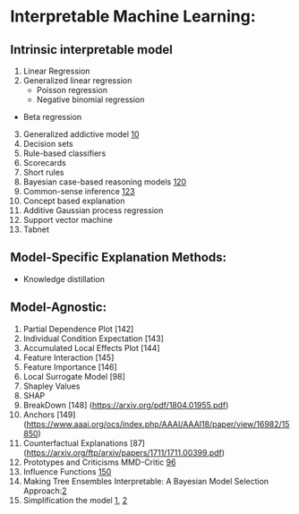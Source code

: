 # Interpretable Machine Learning:
## Intrinsic interpretable model
1. Linear Regression
2. Generalized linear regression
	- Poisson regression
	- Negative binomial regression
  - Beta regression
    
3. Generalized addictive model [10](https://arxiv.org/pdf/1810.09092.pdf)
4. Decision sets 
5. Rule-based classifiers 
6. Scorecards
7. Short rules 
8. Bayesian case-based reasoning models [120](https://arxiv.org/pdf/1503.01161.pdf)
9. Common-sense inference [123](https://arxiv.org/pdf/1511.06426.pdf)
10. Concept based explanation
11. Additive Gaussian process regression
12. Support vector machine
13. Tabnet 

## Model-Specific Explanation Methods:
* Knowledge distillation

## Model-Agnostic:
1. Partial Dependence Plot [142]
2. Individual Condition Expectation [143] 
3. Accumulated Local Effects Plot [144] 
4. Feature Interaction [145]
5. Feature Importance [146] 
6. Local Surrogate Model [98]
7. Shapley Values
8. SHAP 
9. BreakDown [148] (https://arxiv.org/pdf/1804.01955.pdf)
10. Anchors [149] (https://www.aaai.org/ocs/index.php/AAAI/AAAI18/paper/view/16982/15850)
11. Counterfactual Explanations [87] (https://arxiv.org/ftp/arxiv/papers/1711/1711.00399.pdf)
12. Prototypes and Criticisms MMD-Critic [96](https://papers.nips.cc/paper/6300-examples-are-not-enough-learn-to-criticize-criticism-for-interpretability.pdf)
13. Influence Functions [150](https://arxiv.org/pdf/1703.04730.pdf) 
14. Making Tree Ensembles Interpretable: A Bayesian Model Selection Approach:[2](http://proceedings.mlr.press/v84/hara18a/hara18a.pdf)
15. Simplification the model [1](https://arxiv.org/abs/1706.09773), [2](https://arxiv.org/abs/1710.06169)


